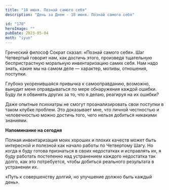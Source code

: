 ```yaml
---
title: "18 июня. Познай самого себя"
description: "День за Днем - 18 июня. Познай самого себя"

id: "170"
heroImage: ""
pubDate: 2023-05-04
moth: "iyun"
---
```


Греческий философ Сократ сказал: «Познай самого себя». Шаг Четвертый говорит
нам, как достичь этого, произведя тщательную беспристрастную моральную
инвентаризацию самих себя. Нам надо знать, какие мы на самом деле — характер,
мотивы, отношения, поступки.

Глубоко укоренившаяся привычка к самооправданию, возможно, вынудит меня
оправдываться по мере обнаружения каждой ошибки. Буду ли я обвинять других за
то, что я делаю, реагируя на их ошибки?

Даже опытные психиатры не смогут проанализировать свои поступки в таком клубке
проблем. Это доказывает мне, что личной честностью и человечностью можно
достичь того, чего нельзя добиться никакими знаниями.

**Напоминание на сегодня**

Полная инвентаризация моих хороших и плохих качеств может быть интересной и
полезной как начало работы по Четвертому Шагу. Но когда я буду готова
признаться в своих недостатках и исправлять их, я буду работать постепенно над
устранением каждого недостатка так долго, как это потребуется, чтобы добиться
реального результата в устранении их.

«Путь к совершенству долгий, но улучшение должно быть каждый день».
